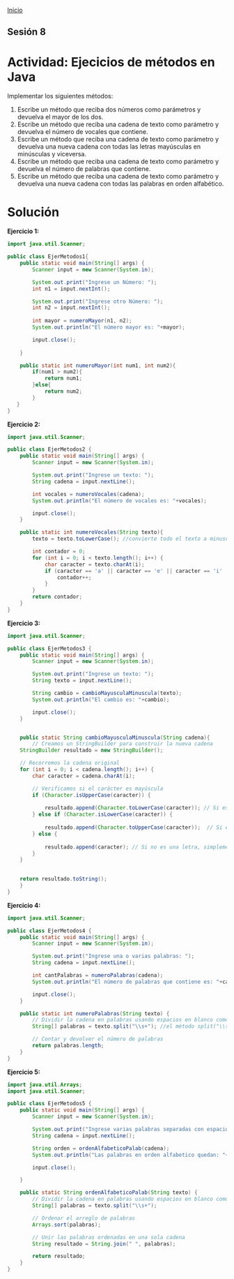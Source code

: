 <!-- No borrar o modificar -->
[Inicio](./index.md)

## Sesión 8 


<!-- Su documentación aquí -->

# Actividad: Ejecicios de métodos en Java
Implementar los siguientes métodos:

1. Escribe un método que reciba dos números como parámetros y devuelva el mayor de los dos.
2. Escribe un método que reciba una cadena de texto como parámetro y devuelva el número de vocales que contiene.
3. Escribe un método que reciba una cadena de texto como parámetro y devuelva una nueva cadena con todas las letras mayúsculas en minúsculas y viceversa.
4. Escribe un método que reciba una cadena de texto como parámetro y devuelva el número de palabras que contiene.
5. Escribe un método que reciba una cadena de texto como parámetro y devuelva una nueva cadena con todas las palabras en orden alfabético.


# Solución

**Ejercicio 1:**

```java
import java.util.Scanner;

public class EjerMetodos1{
    public static void main(String[] args) {
        Scanner input = new Scanner(System.in);

        System.out.print("Ingrese un Número: ");
        int n1 = input.nextInt();

        System.out.print("Ingrese otro Número: ");
        int n2 = input.nextInt(); 
        
        int mayor = numeroMayor(n1, n2);
        System.out.println("El número mayor es: "+mayor);

        input.close();
        
    }

    public static int numeroMayor(int num1, int num2){
        if(num1 > num2){
            return num1;
        }else{
            return num2;
        }
   }
}
```

**Ejercicio 2:**

```java
import java.util.Scanner;

public class EjerMetodos2 {
    public static void main(String[] args) {
        Scanner input = new Scanner(System.in);

        System.out.print("Ingrese un texto: ");
        String cadena = input.nextLine();

        int vocales = numeroVocales(cadena);
        System.out.println("El número de vocales es: "+vocales);

        input.close();
    }

    public static int numeroVocales(String texto){
        texto = texto.toLowerCase(); //convierte todo el texto a minusculas

        int contador = 0;
        for (int i = 0; i < texto.length(); i++) {
            char caracter = texto.charAt(i);
            if (caracter == 'a' || caracter == 'e' || caracter == 'i' || caracter == 'o' || caracter == 'u') {
                contador++;
            }
        }
        return contador;
    }
}

```

**Ejercicio 3:**

```java
import java.util.Scanner;

public class EjerMetodos3 {
    public static void main(String[] args) {
        Scanner input = new Scanner(System.in);

        System.out.print("Ingrese un texto: ");
        String texto = input.nextLine();

        String cambio = cambioMayusculaMinuscula(texto);
        System.out.println("El cambio es: "+cambio);

        input.close();
    }


    public static String cambioMayusculaMinuscula(String cadena){
        // Creamos un StringBuilder para construir la nueva cadena
    StringBuilder resultado = new StringBuilder();

    // Recorremos la cadena original
    for (int i = 0; i < cadena.length(); i++) {
        char caracter = cadena.charAt(i);

        // Verificamos si el carácter es mayúscula
        if (Character.isUpperCase(caracter)) {
            
            resultado.append(Character.toLowerCase(caracter)); // Si es mayúscula, lo convertimos a minúscula y lo agregamos al resultado
        } else if (Character.isLowerCase(caracter)) {
           
            resultado.append(Character.toUpperCase(caracter));  // Si es minúscula, lo convertimos a mayúscula y lo agregamos al resultado
        } else {
            
            resultado.append(caracter); // Si no es una letra, simplemente lo agregamos al resultado
        }
    }

    
    return resultado.toString();
    }
}

```

**Ejercicio 4:**

```java
import java.util.Scanner;

public class EjerMetodos4 {
    public static void main(String[] args) {
        Scanner input = new Scanner(System.in);

        System.out.print("Ingrese una o varias palabras: ");
        String cadena = input.nextLine();

        int cantPalabras = numeroPalabras(cadena);
        System.out.println("El número de palabras que contiene es: "+cantPalabras);

        input.close();
    }

    public static int numeroPalabras(String texto) {
        // Dividir la cadena en palabras usando espacios en blanco como separadores
        String[] palabras = texto.split("\\s+"); //el método split("\\s+")para dividir la cadena en palabras. El argumento "\\s+"es una expresión regular que representa uno o más espacios en blanco

        // Contar y devolver el número de palabras
        return palabras.length;
    }
}

```

**Ejercicio 5:**

```java
import java.util.Arrays;
import java.util.Scanner;

public class EjerMetodos5 {
    public static void main(String[] args) {
        Scanner input = new Scanner(System.in);

        System.out.print("Ingrese varias palabras separadas con espacio: ");
        String cadena = input.nextLine();

        String orden = ordenAlfabeticoPalab(cadena);
        System.out.println("Las palabras en orden alfabetico quedan: "+orden);

        input.close();

    }

    public static String ordenAlfabeticoPalab(String texto) {
        // Dividir la cadena en palabras usando espacios en blanco como separadores
        String[] palabras = texto.split("\\s+");

        // Ordenar el arreglo de palabras
        Arrays.sort(palabras);

        // Unir las palabras ordenadas en una sola cadena
        String resultado = String.join(" ", palabras);

        return resultado;
    }
}

```





